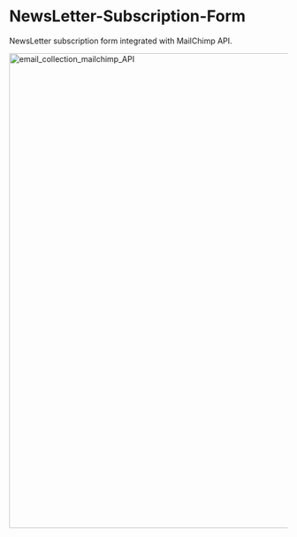 # NewsLetter-Subscription-Form

NewsLetter subscription form integrated with MailChimp API. 

<img width="859" alt="email_collection_mailchimp_API" src="https://user-images.githubusercontent.com/59602518/119165713-119b1380-ba5e-11eb-8ca2-90a4946701ad.png">
